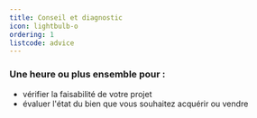 ```yaml
---
title: Conseil et diagnostic
icon: lightbulb-o
ordering: 1
listcode: advice
---
```


### Une heure ou plus ensemble pour :

* vérifier la faisabilité de votre projet
* évaluer l'état du bien que vous souhaitez acquérir ou vendre